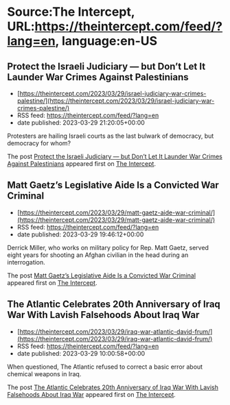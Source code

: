 # Source:The Intercept, URL:https://theintercept.com/feed/?lang=en, language:en-US

## Protect the Israeli Judiciary — but Don’t Let It Launder War Crimes Against Palestinians
 - [https://theintercept.com/2023/03/29/israel-judiciary-war-crimes-palestine/](https://theintercept.com/2023/03/29/israel-judiciary-war-crimes-palestine/)
 - RSS feed: https://theintercept.com/feed/?lang=en
 - date published: 2023-03-29 21:20:05+00:00

<p>Protesters are hailing Israeli courts as the last bulwark of democracy, but democracy for whom?</p>
<p>The post <a href="https://theintercept.com/2023/03/29/israel-judiciary-war-crimes-palestine/" rel="nofollow">Protect the Israeli Judiciary — but Don’t Let It Launder War Crimes Against Palestinians</a> appeared first on <a href="https://theintercept.com" rel="nofollow">The Intercept</a>.</p>

## Matt Gaetz’s Legislative Aide Is a Convicted War Criminal
 - [https://theintercept.com/2023/03/29/matt-gaetz-aide-war-criminal/](https://theintercept.com/2023/03/29/matt-gaetz-aide-war-criminal/)
 - RSS feed: https://theintercept.com/feed/?lang=en
 - date published: 2023-03-29 19:46:12+00:00

<p>Derrick Miller, who works on military policy for Rep. Matt Gaetz, served eight years for shooting an Afghan civilian in the head during an interrogation.</p>
<p>The post <a href="https://theintercept.com/2023/03/29/matt-gaetz-aide-war-criminal/" rel="nofollow">Matt Gaetz’s Legislative Aide Is a Convicted War Criminal</a> appeared first on <a href="https://theintercept.com" rel="nofollow">The Intercept</a>.</p>

## The Atlantic Celebrates 20th Anniversary of Iraq War With Lavish Falsehoods About Iraq War
 - [https://theintercept.com/2023/03/29/iraq-war-atlantic-david-frum/](https://theintercept.com/2023/03/29/iraq-war-atlantic-david-frum/)
 - RSS feed: https://theintercept.com/feed/?lang=en
 - date published: 2023-03-29 10:00:58+00:00

<p>When questioned, The Atlantic refused to correct a basic error about chemical weapons in Iraq.</p>
<p>The post <a href="https://theintercept.com/2023/03/29/iraq-war-atlantic-david-frum/" rel="nofollow">The Atlantic Celebrates 20th Anniversary of Iraq War With Lavish Falsehoods About Iraq War</a> appeared first on <a href="https://theintercept.com" rel="nofollow">The Intercept</a>.</p>

